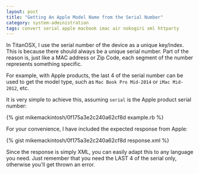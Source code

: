 ```yaml
---
layout: post
title: "Getting An Apple Model Name from the Serial Number"
category: system-administration
tags: convert serial apple macbook imac air nokogiri xml httparty
---
```


In TitanOSX, I use the serial number of the device as a unique key/index. This is because there should always be a unique serial number. Part of the reason is, just like a MAC address or Zip Code, each segment of the number represents something specific.

For example, with Apple products, the last 4 of the serial number can be used to get the model type, such as `Mac Book Pro Mid-2014` or `iMac Mid-2012`, etc. 

It is very simple to achieve this, assuming `serial` is the Apple product serial number:

{% gist mikemackintosh/0f175a3e2c240a62cf8d example.rb %}

For your convenience, I have included the expected response from Apple:

{% gist mikemackintosh/0f175a3e2c240a62cf8d response.xml %}

Since the response is simply XML, you can easily adapt this to any language you need. Just remember that you need the LAST 4 of the serial only, otherwise you'll get thrown an error.